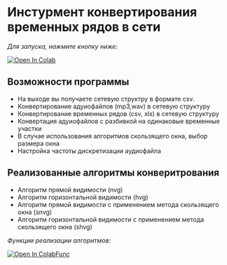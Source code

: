 # Инстурмент конвертирования временных рядов в сети

*Для запуска, нажмите кнопку ниже:*
 
 [![Open In Colab](https://colab.research.google.com/assets/colab-badge.svg)](https://colab.research.google.com/github/danielka777/time-series-in-complex-network/blob/main/Run.ipynb)

## Возможности программы
* На выходе вы получаете сетевую структру в формате csv.
* Конвертирование адуиофайлов (mp3,wav) в сетевую структуру
* Конвертирование временных рядов (csv, xls) в сетевую структуру
* Конвертация адуиофайлов с разбивкой на одинаковые временные участки
* В случае использования алгоритмов скользящего окна, выбор размера окна
* Настройка частоты дискретизации аудиофайла

## Реализованные алгоритмы конверитрования
* Алгоритм прямой видимости (nvg)
* Алгоритм горизонтальной видимости (hvg)
* Алгоритм прямой видимости с применением метода скользящего окна (snvg)
* Алгоритм горизонтальной видимости с применением метода скользящего окна (shvg)

*Функции реализации алгоритмов:* 

[![Open In ColabFunc](https://colab.research.google.com/assets/colab-badge.svg)](https://colab.research.google.com/github/danielka777/time-series-in-complex-network/blob/main/Functions.ipynb)



